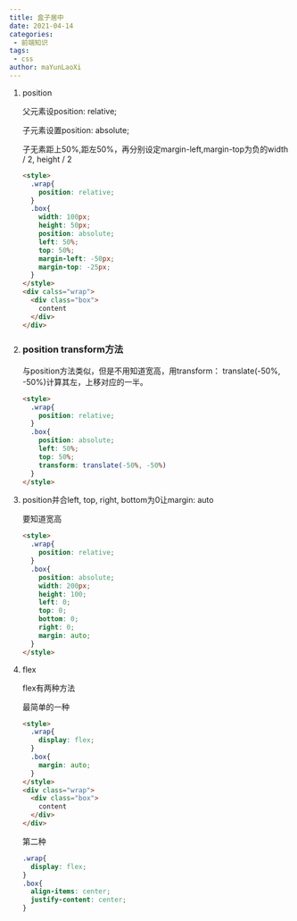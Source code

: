```yaml
---
title: 盒子居中
date: 2021-04-14
categories:
 - 前端知识
tags:
 - css
author: maYunLaoXi
---
```


1. position

   父元素设position: relative;

   子元素设置position: absolute;

   子无素距上50%,距左50%，再分别设定margin-left,margin-top为负的width / 2, height / 2

   ```html
   <style>
     .wrap{
       position: relative;
     }
     .box{
       width: 100px;
       height: 50px;
       position: absolute;
       left: 50%;
       top: 50%;
       margin-left: -50px;
       margin-top: -25px;
     }
   </style>
   <div calss="wrap">
     <div class="box">
       content
     </div>
   </div>
   ```

2. ### position transform方法

   与position方法类似，但是不用知道宽高，用transform： translate(-50%, -50%)计算其左，上移对应的一半。

   ```html
   <style>
     .wrap{
       position: relative;
     }
     .box{
       position: absolute;
       left: 50%;
       top: 50%;
       transform: translate(-50%, -50%)
     }
   </style>
   ```

3. position并合left, top, right, bottom为0让margin: auto

   要知道宽高

   ```html
   <style>
     .wrap{
       position: relative;
     }
     .box{
       position: absolute;
       width: 200px;
       height: 100;
       left: 0;
       top: 0;
       bottom: 0;
       right: 0;
       margin: auto;
     }
   </style>
   ```
   
4. flex

   flex有两种方法

   最简单的一种

   ```html
   <style>
     .wrap{
       display: flex;
     }
     .box{
       margin: auto;
     }
   </style>
   <div class="wrap">
     <div class="box">
       content
     </div>
   </div>
   ```

   第二种

   ```css
   .wrap{
     display: flex;
   }
   .box{
     align-items: center;
     justify-content: center;
   }
   ```

   
